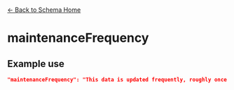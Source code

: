 ---
---

<br>

[← Back to Schema Home](./)

# maintenanceFrequency

<template>
    <div v-if="this.lifecycle.maintenance" id = "container">
      <p class="larger-text">{{this.lifecycle.maintenance.properties.maintenanceFrequency.description}}</p>
      <p >Expected Type: <strong>{{this.lifecycle.maintenance.properties.maintenanceFrequency.type}}</strong></p>
    </div>
</template>

<script>
import axios from 'axios'


export default {

    data() {
        return {
          schema: [],
          core: [],
          access: [],
          tags: [],
          considerations: [],
          resources: [],
          lifecycle: [],
        }
    },
    methods: {
        whatsUp(){
          console.log(this.core)
        }
    },
    computed: {
        data() {
            return this.$page.frontmatter
        }
    },
    created() {
        //returns a promise
        axios.get("https://raw.githubusercontent.com/bplmaps/data-description-schema/master/schema.json")
            .then(response => {
                this.schema = response.data.properties
                this.core = response.data.properties.core.properties
                this.access = response.data.properties.access
                this.tags = response.data.properties.tags.properties
                this.considerations = response.data.properties.considerations.properties
                this.resources = response.data.properties.resources.properties
                this.lifecycle = response.data.properties.lifecycle.properties
            }).catch(err => {
                console.log(err)
            })
    }
}
</script>

<style lang="stylus">

table#property-table
  width:100%

p.larger-text
  font-size 120%

</style>

## Example use

``` json
"maintenanceFrequency": "This data is updated frequently, roughly once a year, at no regular interval. Maintenance notes with all versions can be found in the codebook."
```